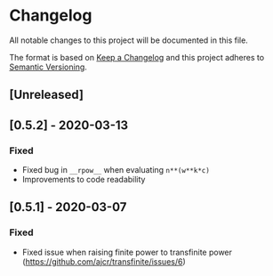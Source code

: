 # Changelog
All notable changes to this project will be documented in this file.

The format is based on [Keep a Changelog](http://keepachangelog.com/en/1.0.0/)
and this project adheres to [Semantic Versioning](http://semver.org/spec/v2.0.0.html).


## [Unreleased]

## [0.5.2] - 2020-03-13
### Fixed
- Fixed bug in `__rpow__` when evaluating `n**(w**k*c)`
- Improvements to code readability

## [0.5.1] - 2020-03-07
### Fixed
- Fixed issue when raising finite power to transfinite power (https://github.com/ajcr/transfinite/issues/6)
